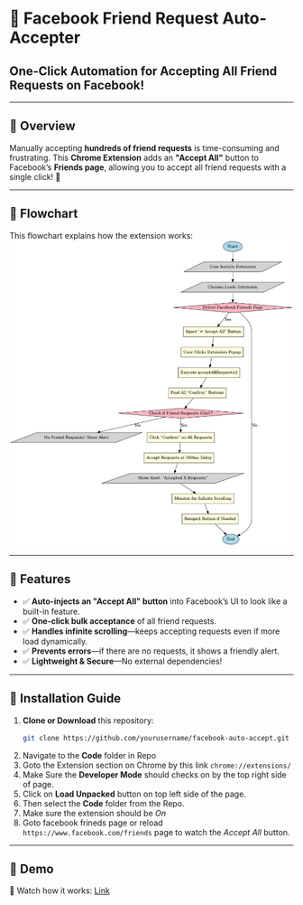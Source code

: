 # 🚀 Facebook Friend Request Auto-Accepter

## One-Click Automation for Accepting All Friend Requests on Facebook!

---

## 📌 Overview
Manually accepting **hundreds of friend requests** is time-consuming and frustrating. This **Chrome Extension** adds an **"Accept All"** button to Facebook’s **Friends page**, allowing you to accept all friend requests with a single click! 🎯

---

## 📜 Flowchart
This flowchart explains how the extension works:
![Facebook Auto Accept Flowchart](flowchart.png)

---

## 🔧 Features
- ✅ **Auto-injects an "Accept All" button** into Facebook’s UI to look like a built-in feature.  
- ✅ **One-click bulk acceptance** of all friend requests.  
- ✅ **Handles infinite scrolling**—keeps accepting requests even if more load dynamically.  
- ✅ **Prevents errors**—if there are no requests, it shows a friendly alert.  
- ✅ **Lightweight & Secure**—No external dependencies!  

---

## 📌 Installation Guide
1. **Clone or Download** this repository:
   ```bash
   git clone https://github.com/yourusername/facebook-auto-accept.git
   ```
2. Navigate to the **Code** folder in Repo
3. Goto the Extension section on Chrome by this link ```chrome://extensions/```
4. Make Sure the **Developer Mode** should checks on by the top right side of page.
5. Click on **Load Unpacked** button on top left side of the page.
6. Then select the **Code** folder from the Repo.
7. Make sure the extension should be *On*
8. Goto facebook frineds page or reload ```https://www.facebook.com/friends``` page to watch the *Accept All* button.
   
---
## 🎥 Demo
🚀 Watch how it works: [Link](https://drive.google.com/file/d/1VpgS_X08LVp9H_WvGD1nOFhqtkHYnp6-/view?usp=sharing)

